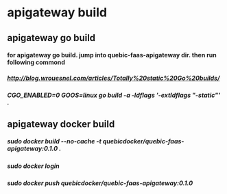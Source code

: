 # apigateway build
## apigateway go build
#### for apigateway go build. jump into quebic-faas-apigateway dir. then run following commond
##### http://blog.wrouesnel.com/articles/Totally%20static%20Go%20builds/
##### CGO_ENABLED=0 GOOS=linux go build -a -ldflags '-extldflags "-static"' .

## apigateway docker build
##### sudo docker build --no-cache -t quebicdocker/quebic-faas-apigateway:0.1.0 .
##### sudo docker login
##### sudo docker push quebicdocker/quebic-faas-apigateway:0.1.0